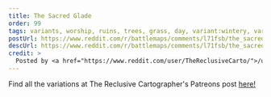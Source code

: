 ```yaml
---
title: The Sacred Glade
order: 99
tags: variants, worship, ruins, trees, grass, day, variant:wintery, variant:autumn, variant:desert, variant:night, artist:thereclusivecartographer
postUrl: https://www.reddit.com/r/battlemaps/comments/l71fsb/the_sacred_glade_20x20_battlemap_oc/
descUrl: https://www.reddit.com/r/battlemaps/comments/l71fsb/the_sacred_glade_20x20_battlemap_oc/gl41ybz/
credit: >
  Posted by <a href="https://www.reddit.com/user/TheReclusiveCarto/">/u/TheReclusiveCarto</a> to <a href="https://www.reddit.com/r/battlemaps/">/r/battlemaps</a> in Jan, 2021. <br/> Please support the artist on <a href="https://www.patreon.com/thereclusivecartographer/posts">Patreon</a>, as well as follow them on <a href="https://www.instagram.com/the_reclusive_cartographer">Instagram</a>, <a href="https://www.facebook.com/TheReclusiveCartographer/">Facebook</a>
---
```

Find all the variations at The Reclusive Cartographer's Patreons post <a href="https://www.patreon.com/posts/46655874" title="The Sacred Glade by The Reclusive Cartographer on Patreon">here!</a>
